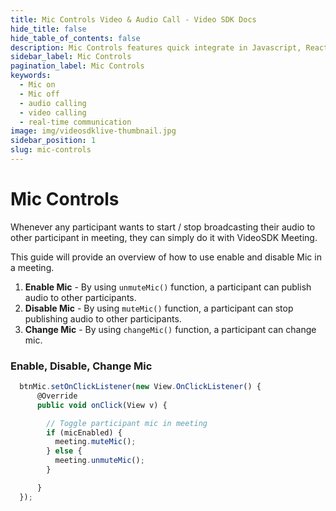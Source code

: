 ```yaml
---
title: Mic Controls Video & Audio Call - Video SDK Docs
hide_title: false
hide_table_of_contents: false
description: Mic Controls features quick integrate in Javascript, React JS, Android, IOS, React Native, Flutter with Video SDK to add live video & audio conferencing to your applications.
sidebar_label: Mic Controls
pagination_label: Mic Controls
keywords:
  - Mic on
  - Mic off
  - audio calling
  - video calling
  - real-time communication
image: img/videosdklive-thumbnail.jpg
sidebar_position: 1
slug: mic-controls
---
```


# Mic Controls

Whenever any participant wants to start / stop broadcasting their audio to other participant in meeting, they can simply do it with VideoSDK Meeting.

This guide will provide an overview of how to use enable and disable Mic in a meeting.

1. **Enable Mic** - By using `unmuteMic()` function, a participant can publish audio to other participants.
2. **Disable Mic** - By using `muteMic()` function, a participant can stop publishing audio to other participants.
3. **Change Mic** - By using `changeMic()` function, a participant can change mic.

### Enable, Disable, Change Mic

```js
  btnMic.setOnClickListener(new View.OnClickListener() {
      @Override
      public void onClick(View v) {

        // Toggle participant mic in meeting
        if (micEnabled) {
          meeting.muteMic();
        } else {
          meeting.unmuteMic();
        }

      }
  });
```
